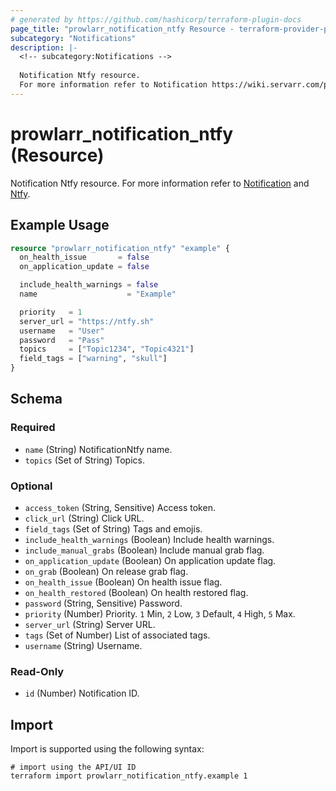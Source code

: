 ```yaml
---
# generated by https://github.com/hashicorp/terraform-plugin-docs
page_title: "prowlarr_notification_ntfy Resource - terraform-provider-prowlarr"
subcategory: "Notifications"
description: |-
  <!-- subcategory:Notifications -->
  
  Notification Ntfy resource.
  For more information refer to Notification https://wiki.servarr.com/prowlarr/settings#connect and Ntfy https://wiki.servarr.com/prowlarr/supported#ntfy.
---
```


# prowlarr_notification_ntfy (Resource)

<!-- subcategory:Notifications -->
Notification Ntfy resource.
For more information refer to [Notification](https://wiki.servarr.com/prowlarr/settings#connect) and [Ntfy](https://wiki.servarr.com/prowlarr/supported#ntfy).

## Example Usage

```terraform
resource "prowlarr_notification_ntfy" "example" {
  on_health_issue       = false
  on_application_update = false

  include_health_warnings = false
  name                    = "Example"

  priority   = 1
  server_url = "https://ntfy.sh"
  username   = "User"
  password   = "Pass"
  topics     = ["Topic1234", "Topic4321"]
  field_tags = ["warning", "skull"]
}
```

<!-- schema generated by tfplugindocs -->
## Schema

### Required

- `name` (String) NotificationNtfy name.
- `topics` (Set of String) Topics.

### Optional

- `access_token` (String, Sensitive) Access token.
- `click_url` (String) Click URL.
- `field_tags` (Set of String) Tags and emojis.
- `include_health_warnings` (Boolean) Include health warnings.
- `include_manual_grabs` (Boolean) Include manual grab flag.
- `on_application_update` (Boolean) On application update flag.
- `on_grab` (Boolean) On release grab flag.
- `on_health_issue` (Boolean) On health issue flag.
- `on_health_restored` (Boolean) On health restored flag.
- `password` (String, Sensitive) Password.
- `priority` (Number) Priority. `1` Min, `2` Low, `3` Default, `4` High, `5` Max.
- `server_url` (String) Server URL.
- `tags` (Set of Number) List of associated tags.
- `username` (String) Username.

### Read-Only

- `id` (Number) Notification ID.

## Import

Import is supported using the following syntax:

```shell
# import using the API/UI ID
terraform import prowlarr_notification_ntfy.example 1
```
